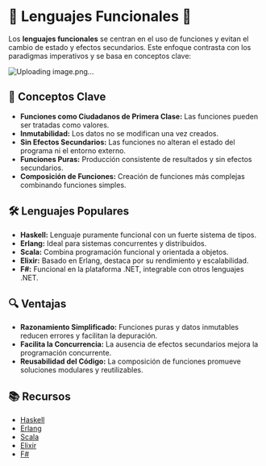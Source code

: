 # 🌟 Lenguajes Funcionales 🌟

Los **lenguajes funcionales** se centran en el uso de funciones y evitan el cambio de estado y efectos secundarios. Este enfoque contrasta con los paradigmas imperativos y se basa en conceptos clave:

![Uploading image.png…]()

## 🧩 Conceptos Clave

- **Funciones como Ciudadanos de Primera Clase:** Las funciones pueden ser tratadas como valores.
- **Inmutabilidad:** Los datos no se modifican una vez creados.
- **Sin Efectos Secundarios:** Las funciones no alteran el estado del programa ni el entorno externo.
- **Funciones Puras:** Producción consistente de resultados y sin efectos secundarios.
- **Composición de Funciones:** Creación de funciones más complejas combinando funciones simples.

## 🛠️ Lenguajes Populares

- **Haskell:** Lenguaje puramente funcional con un fuerte sistema de tipos.
- **Erlang:** Ideal para sistemas concurrentes y distribuidos.
- **Scala:** Combina programación funcional y orientada a objetos.
- **Elixir:** Basado en Erlang, destaca por su rendimiento y escalabilidad.
- **F#:** Funcional en la plataforma .NET, integrable con otros lenguajes .NET.

## 🔍 Ventajas

- **Razonamiento Simplificado:** Funciones puras y datos inmutables reducen errores y facilitan la depuración.
- **Facilita la Concurrencia:** La ausencia de efectos secundarios mejora la programación concurrente.
- **Reusabilidad del Código:** La composición de funciones promueve soluciones modulares y reutilizables.

## 📚 Recursos

- [Haskell](https://wiki.haskell.org/Haskell)
- [Erlang](https://www.erlang.org/)
- [Scala](https://docs.scala-lang.org/)
- [Elixir](https://elixir-lang.org/getting-started.html)
- [F#](https://docs.microsoft.com/en-us/dotnet/fsharp/)
